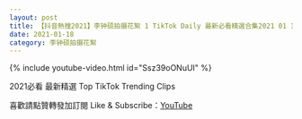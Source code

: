 ```yaml
---
layout: post
title: 【抖音熱搜2021】李钟硕拍摄花絮 1 TikTok Daily 最新必看精選合集2021 01 18
date: 2021-01-18
category: 李钟硕拍摄花絮
---
```


{% include youtube-video.html id="Ssz39oONuUI" %}

2021必看 最新精選 Top TikTok Trending Clips

喜歡請點贊轉發加訂閱 Like & Subscribe：[YouTube](https://www.youtube.com/channel/UCAoR7VcanIPd04uEq_GIylA/videos)

